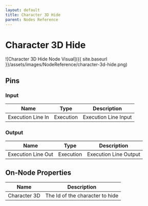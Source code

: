 ```yaml
---
layout: default
title: Character 3D Hide
parent: Nodes Reference
---
```

# Character 3D Hide

![Character 3D Hide Node Visual]({{ site.baseurl }}/assets/images/NodeReference/character-3d-hide.png)

## Pins

### Input

| Name | Type | Description |
| --- | --- | --- |
| Execution Line In | Execution | Execution Line Input |

### Output

| Name | Type | Description |
| --- | --- | --- |
| Execution Line Out | Execution | Execution Line Output |

## On-Node Properties

| Name | Description |
| --- | --- |
| Character 3D | The Id of the character to hide |